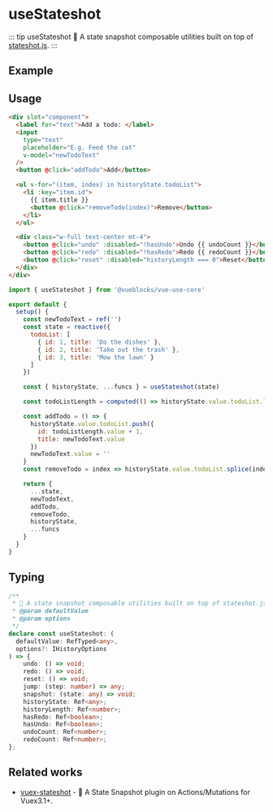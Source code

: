 # useStateshot

::: tip useStateshot
💾 A state snapshot composable utilities built on top of [stateshot.js](https://github.com/gaoding-inc/stateshot).
:::

## Example

<!-- <ClientOnly>
  <UseStateshot />
</ClientOnly> -->

## Usage

```html
<div slot="component">
  <label for="text">Add a todo: </label>
  <input
    type="text"
    placeholder="E.g. Feed the cat"
    v-model="newTodoText"
  />
  <button @click="addTodo">Add</button>

  <ul v-for="(item, index) in historyState.todoList">
    <li :key="item.id">
      {{ item.title }}
      <button @click="removeTodo(index)">Remove</button>
    </li>
  </ul>

  <div class="w-full text-center mt-4">
    <button @click="undo" :disabled="!hasUndo">Undo {{ undoCount }}</button>
    <button @click="redo" :disabled="!hasRedo">Redo {{ redoCount }}</button>
    <button @click="reset" :disabled="historyLength === 0">Reset</button>
  </div>
</div>
```

```js
import { useStateshot } from '@vueblocks/vue-use-core'

export default {
  setup() {
    const newTodoText = ref('')
    const state = reactive({
      todoList: [
        { id: 1, title: 'Do the dishes' },
        { id: 2, title: 'Take out the trash' },
        { id: 3, title: 'Mow the lawn' }
      ]
    })

    const { historyState, ...funcs } = useStateshot(state)

    const todoListLength = computed(() => historyState.value.todoList.length)

    const addTodo = () => {
      historyState.value.todoList.push({
        id: todoListLength.value + 1,
        title: newTodoText.value
      })
      newTodoText.value = ''
    }
    const removeTodo = index => historyState.value.todoList.splice(index, 1)

    return {
      ...state,
      newTodoText,
      addTodo,
      removeTodo,
      historyState,
      ...funcs
    }
  }
}
```

## Typing

```ts
/**
 * 💾 A state snapshot composable utilities built on top of stateshot.js.
 * @param defaultValue
 * @param options
 */
declare const useStateshot: (
  defaultValue: RefTyped<any>,
  options?: IHistoryOptions
) => {
    undo: () => void;
    redo: () => void;
    reset: () => void;
    jump: (step: number) => any;
    snapshot: (state: any) => void;
    historyState: Ref<any>;
    historyLength: Ref<number>;
    hasRedo: Ref<boolean>;
    hasUndo: Ref<boolean>;
    undoCount: Ref<number>;
    redoCount: Ref<number>;
};
```

## Related works

* [vuex-stateshot](https://github.com/xiaoluoboding/vuex-stateshot) - 💾 A State Snapshot plugin on Actions/Mutations for Vuex3.1+.

